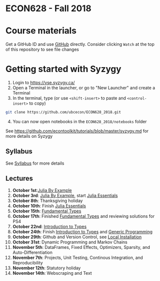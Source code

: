 # ECON628 - Fall 2018

# Course materials
Get a GitHub ID and use [GitHub](https://github.com/econtoolkit/tutorials/blob/master/github.md) directly. Consider clicking `Watch` at the top of this repository to see file changes

# Getting started with Syzygy
1.  Login to https://vse.syzygy.ca/
2. Open a Terminal in the launcher, or go to "New Launcher" and create a Terminal
3. In the terminal, type  (or use `<shift-insert>` to paste and `<control-insert>` to copy)
```bash
git clone https://github.com/ubcecon/ECON628_2018.git
```
4. You can now open notebooks in the `ECON628_2018/notebooks` folder

See https://github.com/econtoolkit/tutorials/blob/master/syzygy.md for more details on Syzygy

## Syllabus
See [Syllabus](syllabus.md) for more details

## Lectures
1. **October 1st**:[Julia By Example](https://nbviewer.jupyter.org/github/ubcecon/ECON628_2018/blob/master/notebooks/julia_by_example.ipynb)
2. **October 3rd**: [Julia By Example](https://nbviewer.jupyter.org/github/ubcecon/ECON628_2018/blob/master/notebooks/julia_by_example.ipynb), start [Julia Essentials](https://nbviewer.jupyter.org/github/ubcecon/ECON628_2018/blob/master/notebooks/julia_essentials.ipynb)
3. **October 8th**: Thanksgiving holiday
4. **October 10th**: Finish [Julia Essentials](https://nbviewer.jupyter.org/github/ubcecon/ECON628_2018/blob/master/notebooks/julia_essentials.ipynb)
5. **October 15th**: [Fundamental Types](https://nbviewer.jupyter.org/github/ubcecon/ECON628_2018/blob/master/notebooks/fundamental_types.ipynb)
6. **October 17th**: Finished [Fundamental Types](https://nbviewer.jupyter.org/github/ubcecon/ECON628_2018/blob/master/notebooks/fundamental_types.ipynb) and reviewing solutions for PS4
7. **October 22nd**: [Introduction to Types](https://nbviewer.jupyter.org/github/ubcecon/ECON628_2018/blob/master/notebooks/introduction_to_types.ipynb)
8. **October 24th**: Finish [Introduction to Types](https://nbviewer.jupyter.org/github/ubcecon/ECON628_2018/blob/master/notebooks/introduction_to_types.ipynb) and [Generic Programming](https://nbviewer.jupyter.org/github/ubcecon/ECON628_2018/blob/master/notebooks/generic_programming.ipynb)
9. **October 29th**: Github and Version Control, see [Local Installation](https://nbviewer.jupyter.org/github/ubcecon/ECON628_2018/blob/master/notebooks/getting_started.ipynb)
10. **October 31st**: Dynamic Programming and Markov Chains
11. **November 5th**: DataFrames, Fixed Effects, Optimizers, Sparsity, and Auto-Differentiation
12. **November 7th**: Projects, Unit Testing, Continous Integration, and Reproducibility
13. **November 12th**: Statutory holiday 
14. **November 14th**: Webscraping and Text
